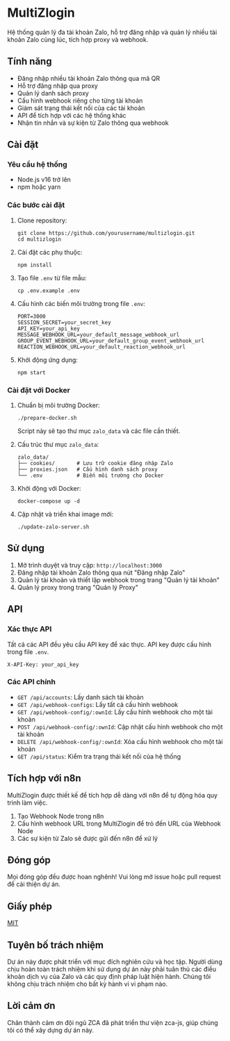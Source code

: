 # MultiZlogin

Hệ thống quản lý đa tài khoản Zalo, hỗ trợ đăng nhập và quản lý nhiều tài khoản Zalo cùng lúc, tích hợp proxy và webhook.

## Tính năng

- Đăng nhập nhiều tài khoản Zalo thông qua mã QR
- Hỗ trợ đăng nhập qua proxy
- Quản lý danh sách proxy
- Cấu hình webhook riêng cho từng tài khoản
- Giám sát trạng thái kết nối của các tài khoản
- API để tích hợp với các hệ thống khác
- Nhận tin nhắn và sự kiện từ Zalo thông qua webhook

## Cài đặt

### Yêu cầu hệ thống

- Node.js v16 trở lên
- npm hoặc yarn

### Các bước cài đặt

1. Clone repository:
   ```
   git clone https://github.com/yourusername/multizlogin.git
   cd multizlogin
   ```

2. Cài đặt các phụ thuộc:
   ```
   npm install
   ```

3. Tạo file `.env` từ file mẫu:
   ```
   cp .env.example .env
   ```

4. Cấu hình các biến môi trường trong file `.env`:
   ```
   PORT=3000
   SESSION_SECRET=your_secret_key
   API_KEY=your_api_key
   MESSAGE_WEBHOOK_URL=your_default_message_webhook_url
   GROUP_EVENT_WEBHOOK_URL=your_default_group_event_webhook_url
   REACTION_WEBHOOK_URL=your_default_reaction_webhook_url
   ```

5. Khởi động ứng dụng:
   ```
   npm start
   ```

### Cài đặt với Docker

1. Chuẩn bị môi trường Docker:
   ```
   ./prepare-docker.sh
   ```
   Script này sẽ tạo thư mục `zalo_data` và các file cần thiết.

2. Cấu trúc thư mục `zalo_data`:
   ```
   zalo_data/
   ├── cookies/       # Lưu trữ cookie đăng nhập Zalo
   ├── proxies.json   # Cấu hình danh sách proxy
   └── .env           # Biến môi trường cho Docker
   ```

3. Khởi động với Docker:
   ```
   docker-compose up -d
   ```

4. Cập nhật và triển khai image mới:
   ```
   ./update-zalo-server.sh
   ```

## Sử dụng

1. Mở trình duyệt và truy cập: `http://localhost:3000`
2. Đăng nhập tài khoản Zalo thông qua nút "Đăng nhập Zalo"
3. Quản lý tài khoản và thiết lập webhook trong trang "Quản lý tài khoản"
4. Quản lý proxy trong trang "Quản lý Proxy"

## API

### Xác thực API

Tất cả các API đều yêu cầu API key để xác thực. API key được cấu hình trong file `.env`.

```
X-API-Key: your_api_key
```

### Các API chính

- `GET /api/accounts`: Lấy danh sách tài khoản
- `GET /api/webhook-configs`: Lấy tất cả cấu hình webhook
- `GET /api/webhook-config/:ownId`: Lấy cấu hình webhook cho một tài khoản
- `POST /api/webhook-config/:ownId`: Cập nhật cấu hình webhook cho một tài khoản
- `DELETE /api/webhook-config/:ownId`: Xóa cấu hình webhook cho một tài khoản
- `GET /api/status`: Kiểm tra trạng thái kết nối của hệ thống

## Tích hợp với n8n

MultiZlogin được thiết kế để tích hợp dễ dàng với n8n để tự động hóa quy trình làm việc.

1. Tạo Webhook Node trong n8n
2. Cấu hình webhook URL trong MultiZlogin để trỏ đến URL của Webhook Node
3. Các sự kiện từ Zalo sẽ được gửi đến n8n để xử lý

## Đóng góp

Mọi đóng góp đều được hoan nghênh! Vui lòng mở issue hoặc pull request để cải thiện dự án.

## Giấy phép

[MIT](LICENSE)

## Tuyên bố trách nhiệm

Dự án này được phát triển với mục đích nghiên cứu và học tập. Người dùng chịu hoàn toàn trách nhiệm khi sử dụng dự án này phải tuân thủ các điều khoản dịch vụ của Zalo và các quy định pháp luật hiện hành. Chúng tôi không chịu trách nhiệm cho bất kỳ hành vi vi phạm nào.

## Lời cảm ơn

Chân thành cảm ơn đội ngũ ZCA đã phát triển thư viện zca-js, giúp chúng tôi có thể xây dựng dự án này.
